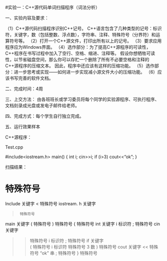#实验一：C++源代码单词扫描程序（词法分析）


一、实验内容及要求：

（1）C++源代码扫描程序识别C++记号。
       C++语言包含了几种类型的记号：标识符，关键字，数（包括整数、浮点数），字符串、注释、特殊符号（分界符）和运算符号等。
（2）打开一个C++源文件，打印出所有以上的记号。
（3）要求应用程序应为Windows界面。
（4）选作部分：为了提高C++源程序的可读性，C++程序在书写过程中加入了空行、空格、缩进、注释等。
    假设你想牺牲可读性，以节省磁盘空间，那么你可以存贮一个删除了所有不必要空格和注释的C++源程序的压缩文本。
    因此，程序中还应该有这样的压缩功能。
（5）选作部分：进一步思考或实现——如何进一步实现减小源文件大小的压缩功能。
（6）应该书写完善的软件文档。

二、完成时间：4周

三、上交方法：
    由各班班长或学习委员将每个同学的实验源程序、可执行程序、文档刻录成光盘或发电子邮件给老师。

四、完成方式：每个学生自行独立完成。


五、运行效果样本

C++源程序：

Test.cpp

#include<iostream.h>
main()
{
   int i;
   cin>>i;
   if (i>3) cout<<“ok”;
}


扫描结果：
#       特殊符号
Include    关键字
<      特殊符号
iostream. h    关键字
>      特殊符号      
main    关键字
(        特殊符号
)        特殊符号
{      特殊符号
int    关键字
 i      标识符
;       特殊符号
cin   关键字
>>    特殊符号
i       标识符
;       特殊符号
if      关键字       
(       特殊符号
i       标识符
>      特殊符号
3       数
)        特殊符号
cout   关键字
<<     特殊符号
“ok”   串
;        特殊符号
}        特殊符号

